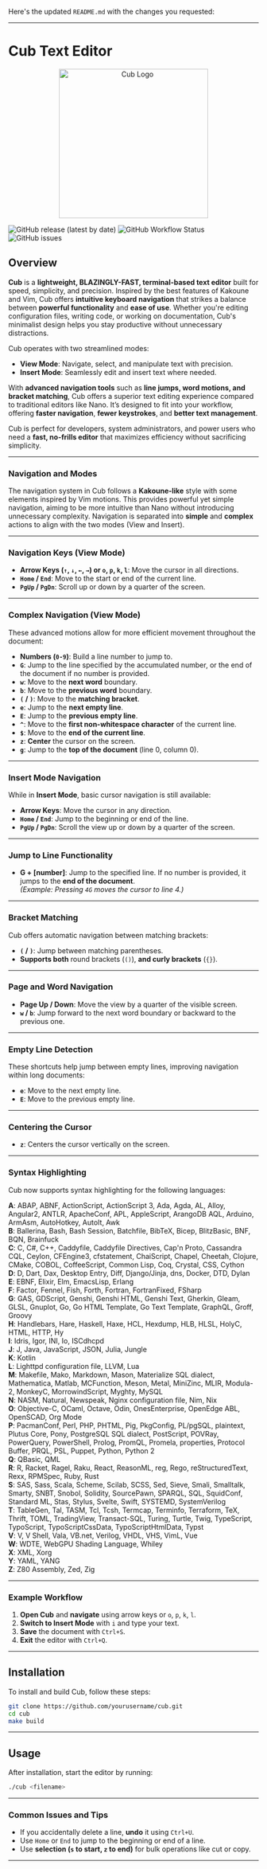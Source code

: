 Here's the updated `README.md` with the changes you requested:

---

# Cub Text Editor

<p align="center">
  <img src="https://i.ibb.co/88MWThZ/d9f9d3aa-2ae6-47d9-96bc-2735eda584f9.webp" alt="Cub Logo" width="300" height="300">
</p>

![GitHub release (latest by date)](https://img.shields.io/github/v/release/arthurlch/cub)
![GitHub Workflow Status](https://img.shields.io/github/actions/workflow/status/arthurlch/cub/ci.yml)
![GitHub issues](https://img.shields.io/github/issues/arthurlch/cub)

## Overview

**Cub** is a **lightweight, BLAZINGLY-FAST, terminal-based text editor** built for speed, simplicity, and precision. Inspired by the best features of Kakoune and Vim, Cub offers **intuitive keyboard navigation** that strikes a balance between **powerful functionality** and **ease of use**. Whether you're editing configuration files, writing code, or working on documentation, Cub's minimalist design helps you stay productive without unnecessary distractions.

Cub operates with two streamlined modes:  
- **View Mode**: Navigate, select, and manipulate text with precision.  
- **Insert Mode**: Seamlessly edit and insert text where needed.  

With **advanced navigation tools** such as **line jumps, word motions, and bracket matching**, Cub offers a superior text editing experience compared to traditional editors like Nano. It’s designed to fit into your workflow, offering **faster navigation**, **fewer keystrokes**, and **better text management**.

Cub is perfect for developers, system administrators, and power users who need a **fast, no-frills editor** that maximizes efficiency without sacrificing simplicity.

---

### **Navigation and Modes**

The navigation system in Cub follows a **Kakoune-like** style with some elements inspired by Vim motions. This provides powerful yet simple navigation, aiming to be more intuitive than Nano without introducing unnecessary complexity. Navigation is separated into **simple** and **complex** actions to align with the two modes (View and Insert).

---

### **Navigation Keys (View Mode)**

- **Arrow Keys (`↑`, `↓`, `←`, `→`) or `o`, `p`, `k`, `l`**: Move the cursor in all directions.
- **`Home` / `End`**: Move to the start or end of the current line.
- **`PgUp` / `PgDn`**: Scroll up or down by a quarter of the screen.

---

### **Complex Navigation (View Mode)**  
These advanced motions allow for more efficient movement throughout the document:

- **Numbers (`0-9`)**: Build a line number to jump to.  
- **`G`**: Jump to the line specified by the accumulated number, or the end of the document if no number is provided.  
- **`w`**: Move to the **next word** boundary.  
- **`b`**: Move to the **previous word** boundary.  
- **`(` / `)`**: Move to the **matching bracket**.  
- **`e`**: Jump to the **next empty line**.  
- **`E`**: Jump to the **previous empty line**.  
- **`^`**: Move to the **first non-whitespace character** of the current line.  
- **`$`**: Move to the **end of the current line**.  
- **`z`**: **Center** the cursor on the screen.  
- **`g`**: Jump to the **top of the document** (line 0, column 0).  

---

### **Insert Mode Navigation**

While in **Insert Mode**, basic cursor navigation is still available:

- **Arrow Keys**: Move the cursor in any direction.
- **`Home` / `End`**: Jump to the beginning or end of the line.
- **`PgUp` / `PgDn`**: Scroll the view up or down by a quarter of the screen.

---

### **Jump to Line Functionality**

- **G + [number]**: Jump to the specified line. If no number is provided, it jumps to the **end of the document**.  
  _(Example: Pressing `4G` moves the cursor to line 4.)_

---

### **Bracket Matching**

Cub offers automatic navigation between matching brackets:

- **`(` / `)`**: Jump between matching parentheses.  
- **Supports both** round brackets (`()`), **and curly brackets** (`{}`).  

---

### **Page and Word Navigation**  

- **Page Up / Down**: Move the view by a quarter of the visible screen.  
- **`w` / `b`**: Jump forward to the next word boundary or backward to the previous one.  

---

### **Empty Line Detection**  
These shortcuts help jump between empty lines, improving navigation within long documents:

- **`e`**: Move to the next empty line.  
- **`E`**: Move to the previous empty line.  

---

### **Centering the Cursor**

- **`z`**: Centers the cursor vertically on the screen.  

---

### **Syntax Highlighting**

Cub now supports syntax highlighting for the following languages:

**A**: ABAP, ABNF, ActionScript, ActionScript 3, Ada, Agda, AL, Alloy, Angular2, ANTLR, ApacheConf, APL, AppleScript, ArangoDB AQL, Arduino, ArmAsm, AutoHotkey, AutoIt, Awk  
**B**: Ballerina, Bash, Bash Session, Batchfile, BibTeX, Bicep, BlitzBasic, BNF, BQN, Brainfuck  
**C**: C, C#, C++, Caddyfile, Caddyfile Directives, Cap'n Proto, Cassandra CQL, Ceylon, CFEngine3, cfstatement, ChaiScript, Chapel, Cheetah, Clojure, CMake, COBOL, CoffeeScript, Common Lisp, Coq, Crystal, CSS, Cython  
**D**: D, Dart, Dax, Desktop Entry, Diff, Django/Jinja, dns, Docker, DTD, Dylan  
**E**: EBNF, Elixir, Elm, EmacsLisp, Erlang  
**F**: Factor, Fennel, Fish, Forth, Fortran, FortranFixed, FSharp  
**G**: GAS, GDScript, Genshi, Genshi HTML, Genshi Text, Gherkin, Gleam, GLSL, Gnuplot, Go, Go HTML Template, Go Text Template, GraphQL, Groff, Groovy  
**H**: Handlebars, Hare, Haskell, Haxe, HCL, Hexdump, HLB, HLSL, HolyC, HTML, HTTP, Hy  
**I**: Idris, Igor, INI, Io, ISCdhcpd  
**J**: J, Java, JavaScript, JSON, Julia, Jungle  
**K**: Kotlin  
**L**: Lighttpd configuration file, LLVM, Lua  
**M**: Makefile, Mako, Markdown, Mason, Materialize SQL dialect, Mathematica, Matlab, MCFunction, Meson, Metal, MiniZinc, MLIR, Modula-2, MonkeyC, MorrowindScript, Myghty, MySQL  
**N**: NASM, Natural, Newspeak, Nginx configuration file, Nim, Nix  
**O**: Objective-C, OCaml, Octave, Odin, OnesEnterprise, OpenEdge ABL, OpenSCAD, Org Mode  
**P**: PacmanConf, Perl, PHP, PHTML, Pig, PkgConfig, PL/pgSQL, plaintext, Plutus Core, Pony, PostgreSQL SQL dialect, PostScript, POVRay, PowerQuery, PowerShell, Prolog, PromQL, Promela, properties, Protocol Buffer, PRQL, PSL, Puppet, Python, Python 2  
**Q**: QBasic, QML  
**R**: R, Racket, Ragel, Raku, React, ReasonML, reg, Rego, reStructuredText, Rexx, RPMSpec, Ruby, Rust  
**S**: SAS, Sass, Scala, Scheme, Scilab, SCSS, Sed, Sieve, Smali, Smalltalk, Smarty, SNBT, Snobol, Solidity, SourcePawn, SPARQL, SQL, SquidConf, Standard ML, Stas, Stylus, Svelte, Swift, SYSTEMD, SystemVerilog  
**T**: TableGen, Tal, TASM, Tcl, Tcsh, Termcap, Terminfo, Terraform, TeX, Thrift, TOML, TradingView, Transact-SQL, Turing, Turtle, Twig, TypeScript, TypoScript, TypoScriptCssData, TypoScriptHtmlData, Typst  
**V**: V, V Shell, Vala, VB.net, Verilog, VHDL, VHS, VimL, Vue  
**W**: WDTE, WebGPU Shading Language, Whiley  
**X**: XML, Xorg  
**Y**: YAML, YANG  
**Z**: Z80 Assembly, Zed, Zig

---

### **Example Workflow**

1. **Open Cub** and **navigate** using arrow keys or `o`, `p`, `k`, `l`.  
2. **Switch to Insert Mode** with `i` and type your text.  
3. **Save** the document with `Ctrl+S`.  
4. **Exit** the editor with `Ctrl+Q`.  

---

## Installation

To install and build Cub, follow these steps:

```bash
git clone https://github.com/yourusername/cub.git
cd cub
make build
```

---

## Usage

After installation, start the editor by running:

```bash
./cub <filename>
```

---

### **Common Issues and Tips**

- If you accidentally delete a line, **undo** it using `Ctrl+U`.  
- Use `Home` or `End` to jump to the beginning or end of a line.  
- Use **selection (`s` to start, `z` to end)** for bulk operations like cut or copy.

---
